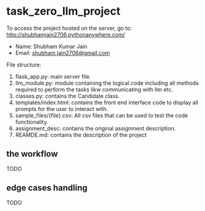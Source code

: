 # task_zero_llm_project

To access the project hosted on the server, go to: http://shubhamjain2706.pythonanywhere.com/

* Name: Shubham Kumar Jain
* Email: shubham.jain2706@gmail.com

File structure:
1. flask_app.py: main server file.
2. llm_module.py: module containing the logical code including all methods required to perform the tasks likw communicating with llm etc.
3. classes.py: contains the Candidate class.
4. templates/index.html: contains the front end interface code to display all prompts for the user to interact with.
5. sample_files/{file}.csv: All csv files that can be used to test the code functionality.
6. assignment_desc: contains the original assignment description.
7. REAMDE.md: contains the description of the project

## the workflow
TODO

## edge cases handling
TODO
